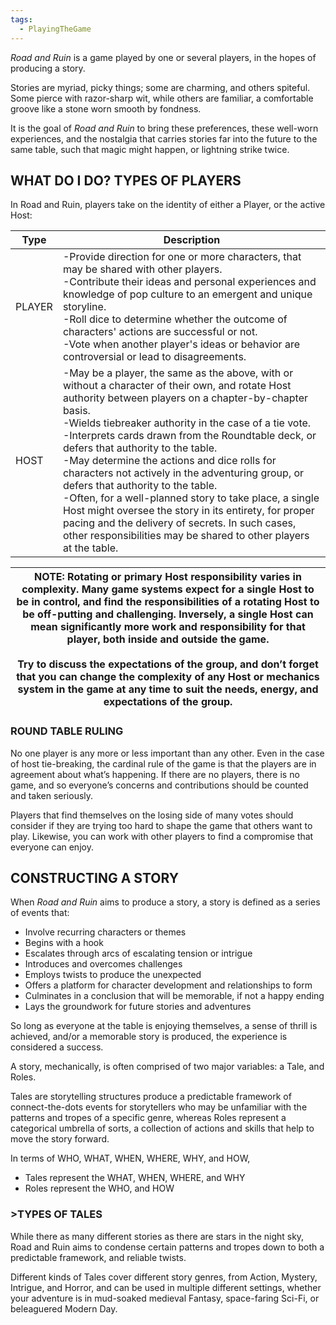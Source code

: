 ```yaml
---
tags:
  - PlayingTheGame
---
```

*Road and Ruin* is a game played by one or several players, in the hopes of producing a story.

Stories are myriad, picky things; some are charming, and others spiteful. Some pierce with razor-sharp wit, while others are familiar, a comfortable groove like a stone worn smooth by fondness.

It is the goal of *Road and Ruin* to bring these preferences, these well-worn experiences, and the nostalgia that carries stories far into the future to the same table, such that magic might happen, or lightning strike twice.



## WHAT DO I DO? TYPES OF PLAYERS

In Road and Ruin, players take on the identity of either a Player, or the active Host:

| Type   | Description                                                                                                                                                                                                                                                                                                                                                                                                                                                                                                                                                                                                                                                                                              |
| ------ | -------------------------------------------------------------------------------------------------------------------------------------------------------------------------------------------------------------------------------------------------------------------------------------------------------------------------------------------------------------------------------------------------------------------------------------------------------------------------------------------------------------------------------------------------------------------------------------------------------------------------------------------------------------------------------------------------------- |
| PLAYER | -Provide direction for one or more characters, that may be shared with other players.<br>-Contribute their ideas and personal experiences and knowledge of pop culture to an emergent and unique storyline.<br>-Roll dice to determine whether the outcome of characters' actions are successful or not.<br>-Vote when another player's ideas or behavior are controversial or lead to disagreements.                                                                                                                                                                                                                                                                                                    |
| HOST   | -May be a player, the same as the above, with or without a character of their own, and rotate Host authority between players on a chapter-by-chapter basis.<br>-Wields tiebreaker authority in the case of a tie vote.<br>-Interprets cards drawn from the Roundtable deck, or defers that authority to the table.<br>-May determine the actions and dice rolls for characters not actively in the adventuring group, or defers that authority to the table.<br>-Often, for a well-planned story to take place, a single Host might oversee the story in its entirety, for proper pacing and the delivery of secrets. In such cases, other responsibilities may be shared to other players at the table. |

| NOTE: Rotating or primary Host responsibility varies in complexity. Many game systems expect for a single Host to be in control, and find the responsibilities of a rotating Host to be off-putting and challenging. Inversely, a single Host can mean significantly more work and responsibility for that player, both inside and outside the game.<br><br>Try to discuss the expectations of the group, and don’t forget that you can change the complexity of any Host or mechanics system in the game at any time to suit the needs, energy, and expectations of the group. |
| ------------------------------------------------------------------------------------------------------------------------------------------------------------------------------------------------------------------------------------------------------------------------------------------------------------------------------------------------------------------------------------------------------------------------------------------------------------------------------------------------------------------------------------------------------------------------------- |

### ROUND TABLE RULING

No one player is any more or less important than any other. Even in the case of host tie-breaking, the cardinal rule of the game is that the players are in agreement about what’s happening. If there are no players, there is no game, and so everyone’s concerns and contributions should be counted and taken seriously.

Players that find themselves on the losing side of many votes should consider if they are trying too hard to shape the game that others want to play. Likewise, you can work with other players to find a compromise that everyone can enjoy.

## CONSTRUCTING A STORY

When *Road and Ruin* aims to produce a story, a story is defined as a series of events that:
- Involve recurring characters or themes
- Begins with a hook
- Escalates through arcs of escalating tension or intrigue
- Introduces and overcomes challenges
- Employs twists to produce the unexpected
- Offers a platform for character development and relationships to form
- Culminates in a conclusion that will be memorable, if not a happy ending
- Lays the groundwork for future stories and adventures

So long as everyone at the table is enjoying themselves, a sense of thrill is achieved, and/or a memorable story is produced, the experience is considered a success.

A story, mechanically, is often comprised of two major variables: a Tale, and Roles.

Tales are storytelling structures produce a predictable framework of connect-the-dots events for storytellers who may be unfamiliar with the patterns and tropes of a specific genre, whereas Roles represent a categorical umbrella of sorts, a collection of actions and skills that help to move the story forward.

In terms of WHO, WHAT, WHEN, WHERE, WHY, and HOW,
- Tales represent the WHAT, WHEN, WHERE, and WHY
- Roles represent the WHO, and HOW

### >TYPES OF TALES

While there as many different stories as there are stars in the night sky, Road and Ruin aims to condense certain patterns and tropes down to both a predictable framework, and reliable twists.

Different kinds of Tales cover different story genres, from Action, Mystery, Intrigue, and Horror, and can be used in multiple different settings, whether your adventure is in mud-soaked medieval Fantasy, space-faring Sci-Fi, or beleaguered Modern Day.
